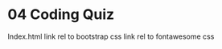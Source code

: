 # 04 Coding Quiz

Index.html
    link rel to bootstrap css
    link rel to fontawesome css
    
    

